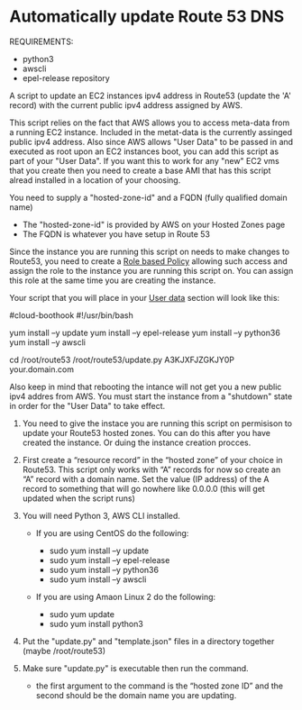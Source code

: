 # Automatically update Route 53 DNS

REQUIREMENTS:
- python3
- awscli
- epel-release repository

A script to update an EC2 instances ipv4 address in Route53 (update the 'A' record) with the current public ipv4 address assigned by AWS.


This script relies on the fact that AWS allows you to access meta-data from a running EC2 instance. Included in the metat-data is the currently assinged public ipv4 address. 
Also since AWS allows "User Data" to be passed in and executed as root upon an EC2 instances boot, you can add this script as part of your "User Data".
If you want this to work for any "new" EC2 vms that you create then you need to create a base AMI that has this script alread installed in a location of your choosing.


You need to supply a "hosted-zone-id" and a FQDN (fully qualified domain name)
  - The "hosted-zone-id" is provided by AWS on your Hosted Zones page
  - The FQDN is whatever you have setup in Route 53

Since the instance you are running this script on needs to make changes to Route53, you need to create a [Role based Policy](https://docs.aws.amazon.com/IAM/latest/UserGuide/access_policies.html) allowing such
access and assign the role to the instance you are running this script on. You can assign this role at the same time you are creating the instance.

Your script that you will place in your [User data](https://docs.aws.amazon.com/AWSEC2/latest/UserGuide/user-data.html) section will look like this:
  
#cloud-boothook
#!/usr/bin/bash

yum install –y update
yum install –y epel-release
yum install –y python36
yum install –y awscli

cd /root/route53
/root/route53/update.py A3KJXFJZGKJY0P your.domain.com
  
Also keep in mind that rebooting the intance will not get you a new public ipv4 addres from AWS. You must start the instance from a "shutdown" state in order for the "User Data" to take effect.


1. You need to give the instace you are running this script on permisison to update your Route53 hosted zones. You can do this after you have created the instance. Or duing the instance creation procces.
2. First create a “resource record” in the “hosted zone” of your choice in Route53. This script only works with “A” records for now so create an “A” record with a domain name. Set the value (IP address) of the A record to something that will go nowhere like 0.0.0.0 (this will get updated when the script runs)
2. You will need Python 3, AWS CLI installed.
	- If you are using CentOS do the following:
		- sudo yum install –y update
		- sudo yum install –y epel-release
		- sudo yum install –y python36
		- sudo yum install –y awscli

	- If you are using Amaon Linux 2 do the following:
		- sudo yum update
		- sudo yum install python3

3. Put the "update.py" and "template.json" files in a directory together (maybe /root/route53) 

4. Make sure "update.py" is executable then run the command.
    - the first argument to the command is the “hosted zone ID” and the second should be the domain name you are updating.
